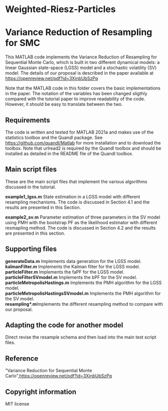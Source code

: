 # Weighted-Riesz-Particles
# Variance Reduction of Resampling for SMC

This MATLAB code implements the Variance Reduction of Resampling for Sequential Monte Carlo, which is built in two different dynamical models: a linear Gaussian state-space (LGSS) model and a stochastic volatility (SV) model. The details of our proposal is described in the paper available at https://openreview.net/pdf?id=3XinbUbSzPq

Note that the MATLAB code in this folder covers the basic implementations in the paper. The notation of the variables has been changed sligthly compared with the tutorial paper to improve readability of the code. However, it should be easy to translate between the two. 

Requirements
--------------
The code is written and tested for MATLAB 2021a and makes use of the statistics toolbox and the Quandl package. See https://github.com/quandl/Matlab for more installation and to download the toolbox. Note that urlread2 is required by the Quandl toolbox and should be installed as detailed in the README file of the Quandl toolbox.

Main script files
--------------
These are the main script files that implement the various algorithms discussed in the tutorial.<br>

**example1_lgss.m** State estimation in a LGSS model with different resampling mechanisms. The code is discussed in Section 4.1 and the results are presented in this Section.<br>

**example2_sv.m** Parameter estimation of three parameters in the SV model using PMH with the bootstrap PF as the likelihood estimator with different resmapling method. The code is discussed in Section 4.2 and the results are presented in this section.

Supporting files
--------------
**generateData.m** Implements data generation for the LGSS model.<br>
**kalmanFilter.m** Implements the Kalman filter for the LGSS model.<br>
**particleFilter.m** Implements the faPF for the LGSS model.<br>
**particleFilterSVmodel.m** Implements the bPF for the SV model.<br>
**particleMetropolisHastings.m** Implements the PMH algorithm for the LGSS model.<br>
**particleMetropolisHastingsSVmodel.m** Implements the PMH algorithm for the SV model.<br>
**resampling\*.m**Implements the different resampling method to compare with our proposal.

Adapting the code for another model
--------------
Direct revise the resample schema and then load into the main test script files.

Reference
--------------
"Variance Reduction for Sequential Monte Carlo",https://openreview.net/pdf?id=3XinbUbSzPq



Copyright information
--------------
MIT license 
```

